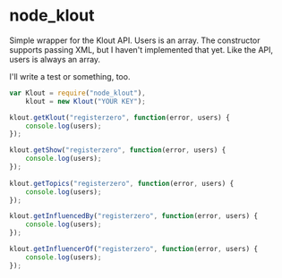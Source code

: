 node_klout
==========

Simple wrapper for the Klout API. Users is an array. The constructor supports passing XML, but I
haven't implemented that yet. Like the API, users is always an array.

I'll write a test or something, too.

```javascript
var Klout = require("node_klout"),
	klout = new Klout("YOUR KEY");

klout.getKlout("registerzero", function(error, users) {
	console.log(users);
});

klout.getShow("registerzero", function(error, users) {
	console.log(users);
});
	
klout.getTopics("registerzero", function(error, users) {
	console.log(users);
});

klout.getInfluencedBy("registerzero", function(error, users) {
	console.log(users);
});

klout.getInfluencerOf("registerzero", function(error, users) {
	console.log(users);
});
```
